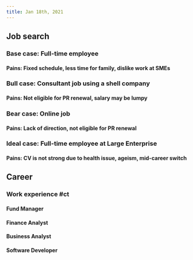 ```yaml
---
title: Jan 18th, 2021
---
```


## Job search
### Base case: Full-time employee
#### Pains: Fixed schedule, less time for family, dislike work at SMEs
### Bull case: Consultant job using a shell company
#### Pains: Not eligible for PR renewal, salary may be lumpy
### Bear case: Online job
#### Pains: Lack of direction, not eligible for PR renewal
### Ideal case: Full-time employee at Large Enterprise
#### Pains: CV is not strong due to health issue, ageism, mid-career switch
## Career
### Work experience #ct
#### Fund Manager
#### Finance Analyst
#### Business Analyst
#### Software Developer
